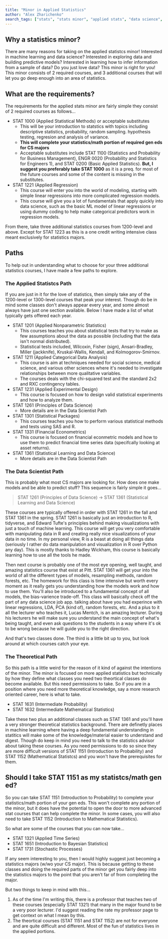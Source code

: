 ```yaml
---
title: "Minor in Applied Statistics"
author: "Alex Zharichenko"
search_tags: ["stats", "stats minor", "applied stats", "data science", "data", "statistics", "statistics minor"]
---
```


## Why a statistics minor?

There are many reasons for taking on the applied statistcs minor! Interested in machine learning and data science? Interested in exploring data and building predictive models? Interested in learning how to infer information from a sample of data? Do you just love data? This minor is right for you! This minor consists of 2 required courses, and 3 additional courses that will let you go deep enough into an area of statistics.

## What are the requirements?

The requirements for the applied stats minor are fairly simple they consist of 2 required courses as follows...

- STAT 1000 (Applied Statistical Methods) or acceptable substitutes
    - This will be your introduction to statstics with topics including descriptive statistics, probability, random sampling. hypothesis testing, regresion and analysis of variance.
    - **This will complete your statistics/math portion of required gen eds for CS majors**
    - Acceptable substitutes include STAT 1100 (Statistics and Probability for Business Management), ENGR 0020 (Probability and Statistics for Engineers 1), and STAT 0200 (Basic Applied Statistics). **But, I suggest you preferably take STAT 1000** as it is a preq. for most of the future courses and some of the content is missing in the substitutes.
- STAT 1221 (Applied Regression)
    - This course will enter you into the world of modeling, starting with simple linear regressions into more complicated regression models.
    - This course will give you a lot of fundamentals that apply quickly into data science, such as the basic ML model of linear regressions or using dummy coding to help make categorical predictors work in regression models.

From there, take three additional statistics courses from 1200-level and above. Except for STAT 1223 as this is a one credit writing intensive class meant exclusively for statistics majors.

## Paths

To help out in understanding what to choose for your three additional statistics courses, I have made a few paths to explore.

### The Applied Statistcs Path

If you are just in it for the love of statistics, then simply take any of the 1200-level or 1300-level courses that peak your interest. Though do be in mind some classes don't always appear every year, and some almost always have just one section available. Below I have made a list of what typically gets offered each year.

- STAT 1201 (Applied Nonparametric Statistics)
    - This courses teaches you about statistical tests that try to make as few assumptions about the data as possible (including that the data isn't normal distributed).
    - Statistical tests included, Wilcoxin, Fisher (sign), Ansari-Bradley, Miller (jackknife), Kruskal-Wallis, Kendall, and Kolmogorov-Smirnov.
- STAT 1211 (Applied Categorical Data Analysis)
    - This course is aim at techniques needed for social science, medical science, and various other sciences where it's needed to investigate relationships between more qualitative variables.
    - The courses deals with the chi-squared test and the standard 2x2 and RXC contingency tables.
- STAT 1231 (Applied Experimental Design)
    - This course is focused on how to design valid statistical experiments and how to analyze them.
- STAT 1261 (Principles of Data Science)
    - More details are in the Data Scientist Path
- STAT 1301 (Statistical Packages)
    - This courses teaches you how to perform various statistical methods and tests using SAS and R.
- STAT 1331 (Financial Econometrics)
    - This course is focused on financial econmetric models and how to use them to predict financial time series data (specifcally looking at asset returns).
- STAT 1361 (Statistical Learning and Data Science)
    - More details are in the Data Scientist Path

### The Data Scientist Path

This is probably what most CS majors are looking for. How does one make models and be able to predict stuff? This sequence is fairly simple it goes...

> STAT 1261 (Principles of Data Science) -> STAT 1361 (Statistical Learning and Data Science)

These courses are typically offered in order with STAT 1261 in the fall and STAT 1361 in the spring. STAT 1261 is basically just an introduction to R, tidyverse, and Edward Tufte's principles behind making visualizations with just a touch of machine learning. This course will get you very comfortable with manipulating data in R and creating really nice visualizations of your data in no time. In my personal view, R is a beast at doing all things data (seriously I rather do data manipulation and visualization in R over Python any day). This is mostly thanks to Hadley Wickham, this course is basically learning how to use all the tools he made.

Then next course is probably one of the most eye opening, well taught, and amazing statistics course that exist at Pitt. STAT 1361 will get your into the world of all the different types of models, resampling methods, random forests, etc. The homework for this class is time intensive but worth every moment as it really gets you understanding how the models work and how to use them. You'll also be introduced to a fundamental concept of all models, the bias-varience trade-off. This class will basically check off the part of any data science job app. talking about have you had experince with linear regressions, LDA, PCA (kind of), random forests, etc. And a plus to it all the lecturer who teaches it, Lucas Mentch, is an amazing lecturer. During his lecturers he will make sure you understand the main concept of what's being taught, and even ask questions to the students in a way where it's ok to be wrong because he will guide you to the right direction.

And that's two classes done. The third is a little bit up to you, but look around at which courses catch your eye.

### The Theoretical Path

So this path is a little weird for the reason of it kind of against the intentions of the minor. The minor is focused on more applied statistics but technically by how they define what classes you need two theortical classes do become available. But this need permissions to take. So if you are in a position where you need more theoretical knowledge, say a more research oriented career, here is what to take.

- STAT 1631 (Intermediate Probability)
- STAT 1632 (Intermediate Mathematical Statistics)

Take these two plus an additional classes such as STAT 1361 and you'll have a very stronger theoretical statistics background. There are definetly places in machine learning where having a deep fundamental understanding in statitics will make some of the knowledge/material easier to understand and digest. Though do keep in mind you need to talk to the statistics advisor about taking these courses. As you need permissions to do so since they are more difficult versions of STAT 1151 (Introduction to Probability) and STAT 1152 (Mathematical Statistcs) and you won't have the prerequisites for them.


## Should I take STAT 1151 as my statistcs/math gen ed?

So you can take STAT 1151 (Introduction to Probability) to complete your statistics/math portion of your gen eds. This won't complete any portion of the minor, but it does have the potential to open the door to more advanced stat courses that can help complete the minor. In some cases, you will also need to take STAT 1152 (Introduction to Mathematical Statistics).

So what are some of the courses that you can now take...

- STAT 1321 (Applied Time Series)
- STAT 1651 (Introduction to Bayesian Statistics)
- STAT 1731 (Stochastic Processes)

If any seem interesting to you, then I would highly suggest just becoming a statistics majors (w/wo your CS major). This is because getting to these classes and doing the required parts of the minor get you fairly deep into the statistics majors to the point that you aren't far of from completing the major.

But two things to keep in mind with this...

1. As of the time I'm writing this, there is a professor that teaches two of these courses (especially STAT 1321) that many in the major found to be a very poor lecturer. I'd suggest reading the rate my professor page to get context on what I mean by this.
2. The theortical courses (STAT 1151 and STAT 1152) are not for everyone and are quite difficult and different. Most of the fun of statistics lives in the applied portions.